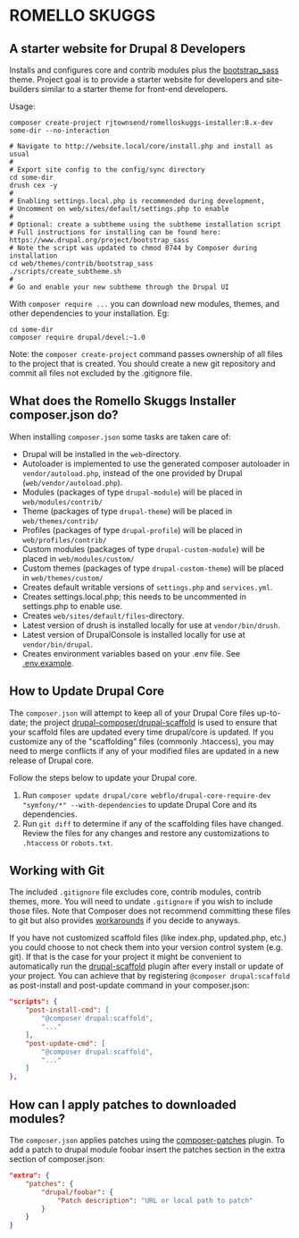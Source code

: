 # ROMELLO SKUGGS

## A starter website for Drupal 8 Developers

Installs and configures core and contrib modules plus the [bootstrap_sass](https://www.drupal.org/project/bootstrap_sass) theme.
Project goal is to provide a starter website for developers and site-builders similar to a starter theme 
for front-end developers.

Usage:

```
composer create-project rjtownsend/romelloskuggs-installer:8.x-dev some-dir --no-interaction

# Navigate to http://website.local/core/install.php and install as usual
#
# Export site config to the config/sync directory
cd some-dir
drush cex -y
#
# Enabling settings.local.php is recommended during development, 
# Uncomment on web/sites/default/settings.php to enable
#
# Optional: create a subtheme using the subtheme installation script
# Full instructions for installing can be found here: https://www.drupal.org/project/bootstrap_sass
# Note the script was updated to chmod 0744 by Composer during installation
cd web/themes/contrib/bootstrap_sass
./scripts/create_subtheme.sh
#
# Go and enable your new subtheme through the Drupal UI
```

With `composer require ...` you can download new modules, themes, and other dependencies 
to your installation. Eg:

```
cd some-dir
composer require drupal/devel:~1.0
```

Note: the `composer create-project` command passes ownership of all files to the 
project that is created. You should create a new git repository and commit 
all files not excluded by the .gitignore file.

## What does the Romello Skuggs Installer composer.json do?

When installing ```composer.json``` some tasks are taken care of: 

* Drupal will be installed in the `web`-directory.
* Autoloader is implemented to use the generated composer autoloader in `vendor/autoload.php`,
  instead of the one provided by Drupal (`web/vendor/autoload.php`).
* Modules (packages of type `drupal-module`) will be placed in `web/modules/contrib/`
* Theme (packages of type `drupal-theme`) will be placed in `web/themes/contrib/`
* Profiles (packages of type `drupal-profile`) will be placed in `web/profiles/contrib/`
* Custom modules (packages of type `drupal-custom-module`) will be placed in `web/modules/custom/`
* Custom themes (packages of type `drupal-custom-theme`) will be placed in `web/themes/custom/`
* Creates default writable versions of `settings.php` and `services.yml`.
* Creates settings.local.php; this needs to be uncommented in settings.php to enable use. 
* Creates `web/sites/default/files`-directory.
* Latest version of drush is installed locally for use at `vendor/bin/drush`.
* Latest version of DrupalConsole is installed locally for use at `vendor/bin/drupal`.
* Creates environment variables based on your .env file. See [.env.example](.env.example).

## How to Update Drupal Core

The ```composer.json``` will attempt to keep all of your Drupal Core files up-to-date; the 
project [drupal-composer/drupal-scaffold](https://github.com/drupal-composer/drupal-scaffold) 
is used to ensure that your scaffold files are updated every time drupal/core is 
updated. If you customize any of the "scaffolding" files (commonly .htaccess), 
you may need to merge conflicts if any of your modified files are updated in a 
new release of Drupal core.

Follow the steps below to update your Drupal core.

1. Run `composer update drupal/core webflo/drupal-core-require-dev "symfony/*" --with-dependencies` to update Drupal Core and its dependencies.
1. Run `git diff` to determine if any of the scaffolding files have changed. 
   Review the files for any changes and restore any customizations to 
  `.htaccess` or `robots.txt`.

## Working with Git

The included ```.gitignore``` file excludes core, contrib modules, contrib themes, more. 
You will need to undate ```.gitignore``` if you wish to include those files. Note that
Composer does not recommend committing these files to git but also provides [workarounds](https://getcomposer.org/doc/faqs/should-i-commit-the-dependencies-in-my-vendor-directory.md)
if you decide to anyways.

If you have not customized scaffold files (like index.php, updated.php, etc.) you could choose 
to not check them into your version control system (e.g. git). If that is the case for your project it might be
convenient to automatically run the [drupal-scaffold](https://github.com/drupal-composer/drupal-scaffold) plugin after every install or update of your project. You can
achieve that by registering `@composer drupal:scaffold` as post-install and post-update command in your composer.json:

```json
"scripts": {
    "post-install-cmd": [
        "@composer drupal:scaffold",
        "..."
    ],
    "post-update-cmd": [
        "@composer drupal:scaffold",
        "..."
    ]
},
```

## How can I apply patches to downloaded modules?

The ```composer.json``` applies patches using the [composer-patches](https://github.com/cweagans/composer-patches) plugin.
To add a patch to drupal module foobar insert the patches section in the extra 
section of composer.json:
```json
"extra": {
    "patches": {
        "drupal/foobar": {
            "Patch description": "URL or local path to patch"
        }
    }
}
```

